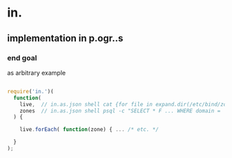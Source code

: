 # in.

## implementation in p.ogr..s

### end goal

as arbitrary example

```javascript

require('in.')(
  function(
    live,  // in.as.json shell cat {for file in expand.dir(/etc/bind/zones/db.*)} | zone2json
    zones  // in.as.json shell psql -c "SELECT * F ... WHERE domain = '{for .domain in expand(live)}' | psql2json"
  ) {

    live.forEach( function(zone) { ... /* etc. */

  }
);

```
